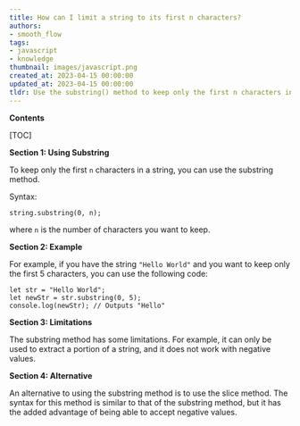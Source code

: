 ```yaml
---
title: How can I limit a string to its first n characters?
authors:
- smooth_flow
tags:
- javascript
- knowledge
thumbnail: images/javascript.png
created_at: 2023-04-15 00:00:00
updated_at: 2023-04-15 00:00:00
tldr: Use the substring() method to keep only the first n characters in a string.
---
```


**Contents**

[TOC]

**Section 1: Using Substring**

To keep only the first `n` characters in a string, you can use the substring method. 

Syntax:
```
string.substring(0, n);
```

where `n` is the number of characters you want to keep.

**Section 2: Example**

For example, if you have the string `"Hello World"` and you want to keep only the first 5 characters, you can use the following code:

```
let str = "Hello World";
let newStr = str.substring(0, 5);
console.log(newStr); // Outputs "Hello"
```

**Section 3: Limitations**

The substring method has some limitations. For example, it can only be used to extract a portion of a string, and it does not work with negative values. 

**Section 4: Alternative**

An alternative to using the substring method is to use the slice method. The syntax for this method is similar to that of the substring method, but it has the added advantage of being able to accept negative values.
